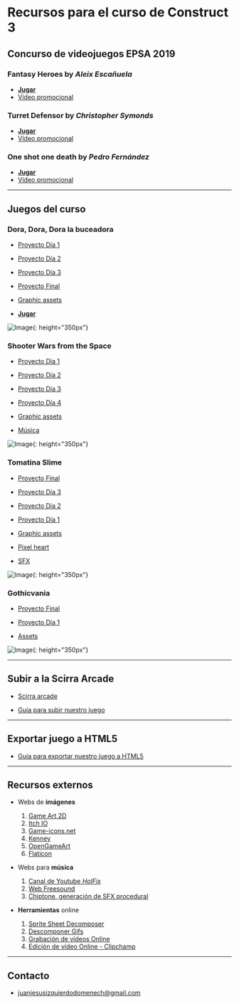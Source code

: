 # Recursos para el curso de Construct 3

## Concurso de videojuegos EPSA 2019

### **Fantasy Heroes** by _Aleix Escañuela_

  - [**Jugar**](https://juanizquierdodomenech.github.io/agora.construct.media/resources/games_contest_2019/aleix_escanyuela/game/)
  - [Vídeo promocional](https://juanizquierdodomenech.github.io/agora.construct.media/resources/games_contest_2019/aleix_escanyuela/video/promo.mp4)

### **Turret Defensor** by _Christopher Symonds_

  - [**Jugar**](https://juanizquierdodomenech.github.io/agora.construct.media/resources/games_contest_2019/christopher_symonds/game/)
  - [Vídeo promocional](https://juanizquierdodomenech.github.io/agora.construct.media/resources/games_contest_2019/christopher_symonds/video/promo.mp4)

### **One shot one death** by _Pedro Fernández_

  - [**Jugar**](https://juanizquierdodomenech.github.io/agora.construct.media/resources/games_contest_2019/pedro_fernandez/game/)
  - [Vídeo promocional](https://juanizquierdodomenech.github.io/agora.construct.media/resources/games_contest_2019/pedro_fernandez/video/promo.mp4)

---

## Juegos del curso

### Dora, Dora, Dora la buceadora
  - [Proyecto Día 1](https://juanizquierdodomenech.github.io/agora.construct.media/base_projects/2018_2019/SuperDiving/Day1/SuperDiving.c3p)
  - [Proyecto Día 2](https://juanizquierdodomenech.github.io/agora.construct.media/base_projects/2018_2019/SuperDiving/Day2/SuperDiving.c3p)
  - [Proyecto Día 3](https://juanizquierdodomenech.github.io/agora.construct.media/base_projects/2018_2019/SuperDiving/Day3/SuperDiving.c3p)
  - [Proyecto Final](https://juanizquierdodomenech.github.io/agora.construct.media/base_projects/2018_2019/SuperDiving/Final/SuperDiving.c3p)

  - [Graphic assets](https://ansimuz.itch.io/underwater-diving)

  - [**Jugar**](https://juanizquierdodomenech.github.io/agora.construct.media/base_projects/2018_2019/SuperDiving/PlayGame/Doralabuceadora/)

![Image](https://juanizquierdodomenech.github.io/agora.construct.media/img/2018_2019/SuperDiving/super_diving.gif){: height="350px"}

### Shooter Wars from the Space
  - [Proyecto Día 1](https://juanizquierdodomenech.github.io/agora.construct.media/base_projects/2018_2019/SpaceShooter/Day1/SpaceWarsSuperPlus.c3p)
  - [Proyecto Día 2](https://juanizquierdodomenech.github.io/agora.construct.media/base_projects/2018_2019/SpaceShooter/Day2/SpaceWarsSuperPlus.c3p)
  - [Proyecto Día 3](https://juanizquierdodomenech.github.io/agora.construct.media/base_projects/2018_2019/SpaceShooter/Day3/SpaceWarsSuperPlus.c3p)
  - [Proyecto Día 4](https://juanizquierdodomenech.github.io/agora.construct.media/base_projects/2018_2019/SpaceShooter/Day4/SpaceWarsSuperPlus.c3p)

  - [Graphic assets](https://ansimuz.itch.io/spaceship-shooter-environment)
  - [Música](https://jonathan-so.itch.io/creatorpack)

![Image](https://juanizquierdodomenech.github.io/agora.construct.media/img/2018_2019/SpaceShooter/space_shooter.gif){: height="350px"}

### Tomatina Slime
  - [Proyecto Final](https://juanizquierdodomenech.github.io/agora.construct.media/base_projects/2018_2019/TomatinaSlime/DayFinal/TomatinaSlime.c3p)
  - [Proyecto Día 3](https://juanizquierdodomenech.github.io/agora.construct.media/base_projects/2018_2019/TomatinaSlime/Day3/TomatinaSlime.c3p)
  - [Proyecto Día 2](https://juanizquierdodomenech.github.io/agora.construct.media/base_projects/2018_2019/TomatinaSlime/Day2/TomatinaSlime.c3p)
  - [Proyecto Día 1](https://juanizquierdodomenech.github.io/agora.construct.media/base_projects/2018_2019/TomatinaSlime/Day1/TomatinaSlime.c3p)
  
  - [Graphic assets](https://finalbossblues.itch.io/pixel-shooter-towers-asset-pack)
  - [Pixel heart](https://opengameart.org/content/heart-pixel-art)
  - [SFX](https://opengameart.org/content/512-sound-effects-8-bit-style)

![Image](https://juanizquierdodomenech.github.io/agora.construct.media/img/2018_2019/TomatinaSlime/TomatinaSlime.gif){: height="350px"}

### Gothicvania
  - [Proyecto Final](https://juanizquierdodomenech.github.io/agora.construct.media/base_projects/2018_2019/Gothicvania/Final/Gothicvania.c3p)
  - [Proyecto Día 1](https://juanizquierdodomenech.github.io/agora.construct.media/base_projects/2018_2019/Gothicvania/Day1/Gothicvania.c3p)

  - [Assets](https://ansimuz.itch.io/gothicvania-town)

![Image](https://juanizquierdodomenech.github.io/agora.construct.media/img/2018_2019/Gothicvania/gothicvania.gif){: height="350px"}

---

## Subir a la Scirra Arcade

* [Scirra arcade](https://www.scirra.com/arcade/top-addicting-games)

* [Guía para subir nuestro juego](https://juanizquierdodomenech.github.io/agora.construct.media/resources/subir_scirra_arcade/SubirScirra.pdf)

---

## Exportar juego a HTML5

* [Guía para exportar nuestro juego a HTML5](https://juanizquierdodomenech.github.io/agora.construct.media/resources/subir_scirra_arcade/ExportarHTML.pdf)

---

## Recursos externos

- Webs de **imágenes**
    1. [Game Art 2D](http://www.gameart2d.com/freebies.html)
    2. [Itch IO](https://itch.io/game-assets/free)
    3. [Game-icons.net](http://game-icons.net/)
    4. [Kenney](http://kenney.nl/assets)
    5. [OpenGameArt](https://opengameart.org)
    6. [Flaticon](https://www.flaticon.com)

- Webs para **música**
    1. [Canal de Youtube _HolFix_](https://www.youtube.com/channel/UC2_gl7WoSGsg7rLvBPTqtEw)
    2. [Web Freesound](https://freesound.org/)
    3. [Chiptone, generación de SFX procedural](http://sfbgames.com/chiptone)

- **Herramientas** online
    1. [Sprite Sheet Decomposer](https://jmsliu.com/products/sprite-sheet-decomposer/)
    2. [Descomponer Gifs](https://es.bloggif.com/gif-extract)
    3. [Grabación de vídeos Online](https://www.apowersoft.com/free-online-screen-recorder)
    4. [Edición de vídeo Online - Clipchamp](https://clipchamp.com/es/products/create)

---

## Contacto

- [juanjesusizquierdodomenech@gmail.com](mailto:juanjesusizquierdodomenech@gmail.com)

<!---Markdown is a lightweight and easy-to-use syntax for styling your writing. It includes conventions for

```markdown
Syntax highlighted code block

# Header 1
## Header 2
### Header 3

- Bulleted
- List

1. Numbered
2. List

**Bold** and _Italic_ and `Code` text

[Link](url) and ![Image](src)
```

For more details see [GitHub Flavored Markdown](https://guides.github.com/features/mastering-markdown/).

### Jekyll Themes

Your Pages site will use the layout and styles from the Jekyll theme you have selected in your [repository settings](https://github.com/JuanIzquierdoDomenech/-AgoraConstructMedia/settings). The name of this theme is saved in the Jekyll `_config.yml` configuration file.

### Support or Contact

Having trouble with Pages? Check out our [documentation](https://help.github.com/categories/github-pages-basics/) or [contact support](https://github.com/contact) and we’ll help you sort it out.
-->